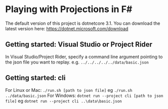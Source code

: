 # Playing with Projections in F#
The default version of this project is dotnetcore 3.1. You can download the latest version here: https://dotnet.microsoft.com/download

## Getting started: Visual Studio or Project Rider
In Visual Studio/Project Rider, specify a command line argument pointing to the json file you want to replay.
e.g. `../../../../../data/basic.json`

## Getting started: cli
For Linux or Mac: `./run.sh [path to json file]` eg `./run.sh ../data/basic.json`
For Windows: `dotnet run --project cli [path to json file]` eg `dotnet run --project cli ..\data\basic.json`